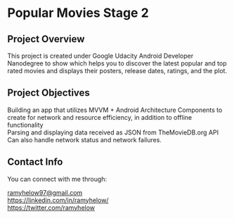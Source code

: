 # Popular Movies Stage 2

## Project Overview
This project is created under Google Udacity Android Developer Nanodegree to
show which helps you to discover the latest popular and top rated movies and displays their
posters, release dates, ratings, and the plot.

## Project Objectives
Building an app that utilizes MVVM + Android Architecture Components to create for network and resource efficiency, in addition to offline functionality  
Parsing and displaying data received as JSON from TheMovieDB.org API  
Can also handle network status and network failures.
 

## Contact Info
You can connect with me through:

ramyhelow97@gmail.com  
https://linkedin.com/in/ramyhelow/   
https://twitter.com/ramyhelow    
